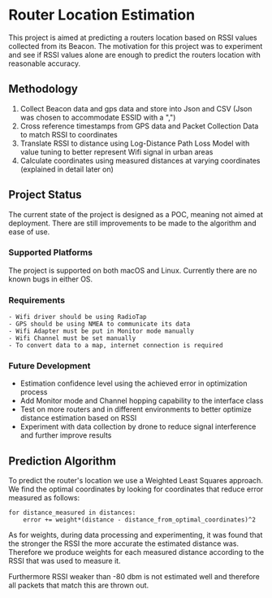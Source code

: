 # Router Location Estimation

This project is aimed at predicting a routers location based on RSSI values collected from its Beacon.
The motivation for this project was to experiment and see if RSSI values alone are enough to predict the routers location with reasonable accuracy.


## Methodology

1. Collect Beacon data and gps data and store into Json and CSV (Json was chosen to accommodate ESSID with a ",")
2. Cross reference timestamps from GPS data and Packet Collection Data to match RSSI to coordinates
3. Translate RSSI to distance using Log-Distance Path Loss Model with value tuning to better represent Wifi signal in urban areas
4. Calculate coordinates using measured distances at varying coordinates (explained in detail later on)

## Project Status
The current state of the project is designed as a POC, meaning not aimed at deployment. There are still improvements to be made to the algorithm and ease of use.

### Supported Platforms

The project is supported on both macOS and Linux.
Currently there are no known bugs in either OS.

### Requirements

	- Wifi driver should be using RadioTap
	- GPS should be using NMEA to communicate its data
	- Wifi Adapter must be put in Monitor mode manually
	- Wifi Channel must be set manually
	- To convert data to a map, internet connection is required

### Future Development
- Estimation confidence level using the achieved error in optimization process
- Add Monitor mode and Channel hopping capability to the interface class
- Test on more routers and in different environments to better optimize distance estimation based on RSSI
- Experiment with data collection by drone to reduce signal interference and further improve results


## Prediction Algorithm

To predict the router's location we use a Weighted Least Squares approach.
We find the optimal coordinates by looking for coordinates that reduce error measured as follows:

    for distance_measured in distances:
	    error += weight*(distance - distance_from_optimal_coordinates)^2

As for weights, during data processing and experimenting, it was found that the stronger the RSSI the more accurate the estimated distance was. Therefore we produce weights for each measured distance according to the RSSI that was used to measure it.

Furthermore RSSI weaker than -80 dbm is not estimated well and therefore all packets that match this are thrown out.

